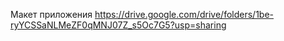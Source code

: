 Макет приложения https://drive.google.com/drive/folders/1be-ryYCSSaNLMeZF0qMNJ07Z_s5Oc7G5?usp=sharing
